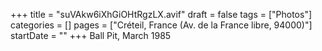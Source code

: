 +++
title = "suVAkw6iXhGiOHtRgzLX.avif"
draft = false
tags = ["Photos"]
categories = []
pages = ["Créteil, France (Av. de la France libre, 94000)"]
startDate = ""
+++
Ball Pit, March 1985
